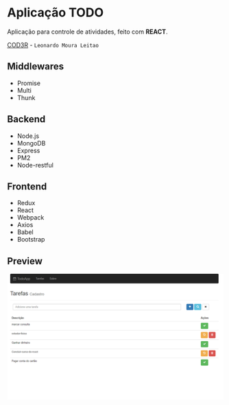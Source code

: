 # Aplicação TODO
Aplicação para controle de atividades, feito com <strong>REACT</strong>.

[COD3R](https://www.cod3r.com.br/) - `Leonardo Moura Leitao`

## Middlewares
* Promise
* Multi
* Thunk

## Backend
* Node.js
* MongoDB
* Express
* PM2
* Node-restful

## Frontend
* Redux
* React
* Webpack
* Axios
* Babel
* Bootstrap

## Preview

![photo](https://github.com/edulima2412/todo-app-react/blob/master/frontend/src/images/preview.PNG)
